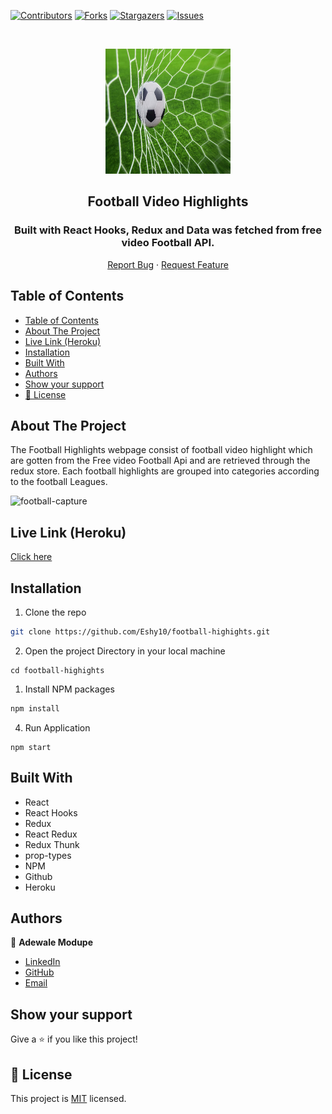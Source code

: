 [![Contributors][contributors-shield]][contributors-url]
[![Forks][forks-shield]][forks-url]
[![Stargazers][stars-shield]][stars-url]
[![Issues][issues-shield]][issues-url]

<!-- PROJECT LOGO -->

<br />
<p align="center">
   <a href="https://github.com/Eshy10/football-highights">
    <p align="center"> <img src="./src/asset/soccer.jpg" alt="React-logo" width="200" height="200"> </p>
  </a>
  <h2 align="center">Football Video Highlights</h2>
  <h3 align="center"> Built with React Hooks, Redux and Data was fetched from free video Football API. </h3>

  <p align="center">
    <a href="https://github.com/Eshy10/football-highights/issues">Report Bug</a>
    · 
    <a href="https://github.com/Eshy10/football-highights/issues">Request Feature</a>
  </p>
</p>

<!-- TABLE OF CONTENTS -->
## Table of Contents

- [Table of Contents](#table-of-contents)
- [About The Project](#about-the-project)
- [Live Link (Heroku)](#live-link-heroku)
- [Installation](#installation)
- [Built With](#built-with)
- [Authors](#authors)
- [Show your support](#show-your-support)
- [📝 License](#-license)

<!-- ABOUT THE PROJECT -->
## About The Project

The Football Highlights webpage consist of football video highlight which are gotten from the Free video Football Api and are retrieved through the redux store. Each football highlights are grouped into categories according to the football Leagues.

![football-capture](https://user-images.githubusercontent.com/52670459/97909498-9e8fb100-1d48-11eb-86af-f67c2032836c.gif)


<!-- Live Link (Heroku) -->

## Live Link (Heroku)

[Click here]( https://footballhighlightss.herokuapp.com/)

<!-- INSTALLATION -->

## Installation

1. Clone the repo
```sh
git clone https://github.com/Eshy10/football-highights.git
```
2. Open the project Directory in your local machine
```
cd football-highights
```
1. Install NPM packages
```sh
npm install
```
4. Run Application
```JS
npm start
```
<!-- BUILD WITH -->

## Built With

- React
- React Hooks
- Redux
- React Redux
- Redux Thunk
- prop-types
- NPM
- Github
- Heroku

<!-- CONTACT -->
## Authors

👤 **Adewale Modupe** 
    
- [LinkedIn](https://www.linkedin.com/in/adewale-adeshola/)
- [GitHub](https://github.com/Eshy10)
- [Email](adewalebose15@gmail.com)

## Show your support

Give a ⭐️ if you like this project!

<!-- MARKDOWN LINKS & IMAGES -->
<!-- https://www.markdownguide.org/basic-syntax/#reference-style-links -->
[contributors-shield]: https://img.shields.io/github/contributors/Eshy10/football-highights.svg?style=flat-square
[contributors-url]: https://github.com/Eshy10/football-highights/graphs/contributors
[forks-shield]: https://img.shields.io/github/forks/Eshy10/football-highights.svg?style=flat-square
[forks-url]: https://github.com/Eshy10/football-highights/network/members
[stars-shield]: https://img.shields.io/github/stars/Eshy10/football-highights.svg?style=flat-square
[stars-url]: https://github.com/Eshy10/football-highights/stargazers
[issues-shield]: https://img.shields.io/github/issues/Eshy10/football-highights.svg?style=flat-square
[issues-url]: https://github.com/Eshy10/football-highights/issues

## 📝 License

This project is [MIT](https://opensource.org/licenses/MIT) licensed.
